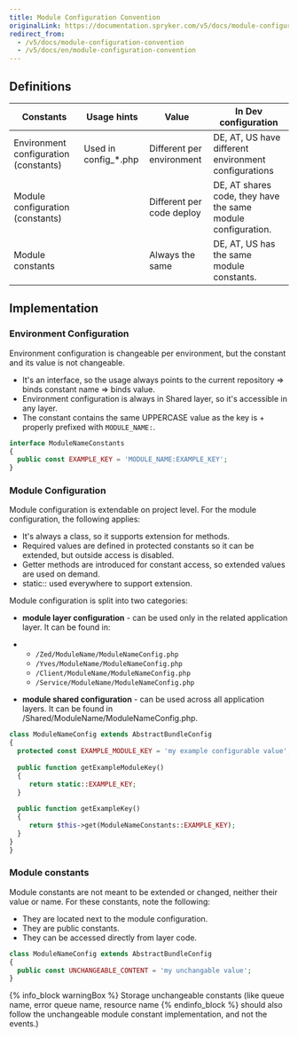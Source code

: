 ```yaml
---
title: Module Configuration Convention
originalLink: https://documentation.spryker.com/v5/docs/module-configuration-convention
redirect_from:
  - /v5/docs/module-configuration-convention
  - /v5/docs/en/module-configuration-convention
---
```


## Definitions

| Constants                             | Usage hints          | Value                     | In Dev configuration                                         |
| ------------------------------------- | -------------------- | ------------------------- | ------------------------------------------------------------ |
| Environment configuration (constants) | Used in config_*.php | Different per environment | DE, AT, US have different environment configurations         |
| Module configuration (constants)      |                      | Different per code deploy | DE, AT shares code, they have the same module configuration. |
| Module constants                      |                      | Always the same           | DE, AT, US has the same module constants.                    |

## Implementation

### Environment Configuration

Environment configuration is changeable per environment, but the constant and its value is not changeable.

* It's an interface, so the usage always points to the current repository => binds constant name => binds value.
* Environment configuration is always in Shared layer, so it's accessible in any layer.
* The constant contains the same UPPERCASE value as the key is + properly prefixed with `MODULE_NAME:`.

```php
interface ModuleNameConstants
{
  public const EXAMPLE_KEY = 'MODULE_NAME:EXAMPLE_KEY';
}				
```



### Module Configuration

Module configuration is extendable on project level. For the module configuration, the following applies:

* It's always a class, so it supports extension for methods.
* Required values are defined in protected constants so it can be extended, but outside access is disabled.
* Getter methods are introduced for constant access, so extended values are used on demand.
* static:: used everywhere to support extension.

Module configuration is split into two categories:

* **module layer configuration** - can be used only in the related application layer. It can be found in:

* * `/Zed/ModuleName/ModuleNameConfig.php`
  * `/Yves/ModuleName/ModuleNameConfig.php`
  * `/Client/ModuleName/ModuleNameConfig.php`
  * `/Service/ModuleName/ModuleNameConfig.php`

* **module shared configuration** - can be used across all application layers. It can be found in /Shared/ModuleName/ModuleNameConfig.php.

```php
class ModuleNameConfig extends AbstractBundleConfig
{
  protected const EXAMPLE_MODULE_KEY = 'my example configurable value';
 
  public function getExampleModuleKey()
  {
     return static::EXAMPLE_KEY;
  }
 
  public function getExampleKey()
  {
     return $this->get(ModuleNameConstants::EXAMPLE_KEY);
  }
}
}				
```



### Module constants

Module constants are not meant to be extended or changed, neither their value or name. For these constants, note the following:

* They are located next to the module configuration.
* They are public constants.
* They can be accessed directly from layer code.

```php
class ModuleNameConfig extends AbstractBundleConfig
{
  public const UNCHANGEABLE_CONTENT = 'my unchangable value';
}				
```

{% info_block warningBox %}
Storage unchangeable constants (like queue name, error queue name, resource name
{% endinfo_block %} should also follow the unchangeable module constant implementation, and not the events.)
 


